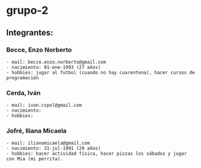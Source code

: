 # grupo-2

## Integrantes:

### Becce, Enzo Norberto
    - mail: becce.enzo.norberto@gmail.com
    - nacimiento: 01-ene-1993 (27 años)
    - hobbies: jugar al futbol (cuando no hay cuarentena), hacer cursos de programación
### Cerda, Iván
    - mail: ivan.cspol@gmail.com
    - nacimiento: 
    - hobbies:
### Jofré, Iliana Micaela
    - mail: ilianamicaela@gmail.com
    - nacimiento: 31-jul-1991 (29 años)
    - hobbies: hacer actividad física, hacer pizzas los sábados y jugar con Mia (mi perrita).